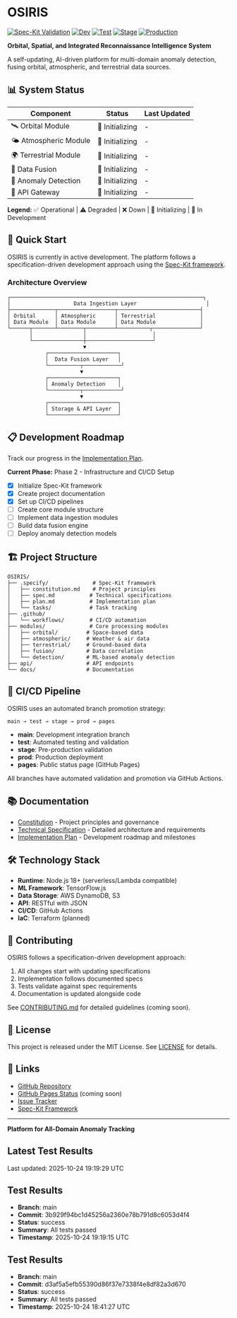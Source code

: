 # OSIRIS

[![Spec-Kit Validation](https://github.com/PR-CYBR/OSIRIS/actions/workflows/spec-kit.yml/badge.svg)](https://github.com/PR-CYBR/OSIRIS/actions/workflows/spec-kit.yml)
[![Dev](https://github.com/PR-CYBR/OSIRIS/actions/workflows/dev.yml/badge.svg?branch=dev)](https://github.com/PR-CYBR/OSIRIS/actions/workflows/dev.yml)
[![Test](https://github.com/PR-CYBR/OSIRIS/actions/workflows/test.yml/badge.svg?branch=test)](https://github.com/PR-CYBR/OSIRIS/actions/workflows/test.yml)
[![Stage](https://github.com/PR-CYBR/OSIRIS/actions/workflows/stage.yml/badge.svg?branch=stage)](https://github.com/PR-CYBR/OSIRIS/actions/workflows/stage.yml)
[![Production](https://github.com/PR-CYBR/OSIRIS/actions/workflows/prod.yml/badge.svg?branch=prod)](https://github.com/PR-CYBR/OSIRIS/actions/workflows/prod.yml)

**Orbital, Spatial, and Integrated Reconnaissance Intelligence System**

A self-updating, AI-driven platform for multi-domain anomaly detection, fusing orbital, atmospheric, and terrestrial data sources.

## 📊 System Status

| Component | Status | Last Updated |
|-----------|--------|--------------|
| 🛰️ Orbital Module | 🔄 Initializing | - |
| 🌤️ Atmospheric Module | 🔄 Initializing | - |
| 🌍 Terrestrial Module | 🔄 Initializing | - |
| 🔀 Data Fusion | 🔄 Initializing | - |
| 🎯 Anomaly Detection | 🔄 Initializing | - |
| 📡 API Gateway | 🔄 Initializing | - |

**Legend:** ✅ Operational | ⚠️ Degraded | ❌ Down | 🔄 Initializing | 🚧 In Development

## 🚀 Quick Start

OSIRIS is currently in active development. The platform follows a specification-driven development approach using the [Spec-Kit framework](https://github.com/PR-CYBR/spec-bootstrap).

### Architecture Overview

```
┌─────────────────────────────────────────────────────────────┐
│                    Data Ingestion Layer                      │
├──────────────┬──────────────────┬──────────────────────────┤
│ Orbital      │ Atmospheric      │ Terrestrial              │
│ Data Module  │ Data Module      │ Data Module              │
└──────┬───────┴────────┬─────────┴──────────┬───────────────┘
       │                │                     │
       └────────────────┼─────────────────────┘
                        ▼
            ┌──────────────────────┐
            │  Data Fusion Layer   │
            └──────────┬────────────┘
                       ▼
            ┌──────────────────────┐
            │ Anomaly Detection    │
            └──────────┬────────────┘
                       ▼
            ┌──────────────────────┐
            │ Storage & API Layer  │
            └──────────────────────┘
```

## 📋 Development Roadmap

Track our progress in the [Implementation Plan](.specify/plan.md).

**Current Phase:** Phase 2 - Infrastructure and CI/CD Setup

- [x] Initialize Spec-Kit framework
- [x] Create project documentation
- [x] Set up CI/CD pipelines
- [ ] Create core module structure
- [ ] Implement data ingestion modules
- [ ] Build data fusion engine
- [ ] Deploy anomaly detection models

## 🏗️ Project Structure

```
OSIRIS/
├── .specify/              # Spec-Kit framework
│   ├── constitution.md    # Project principles
│   ├── spec.md           # Technical specifications
│   ├── plan.md           # Implementation plan
│   └── tasks/            # Task tracking
├── .github/
│   └── workflows/        # CI/CD automation
├── modules/              # Core processing modules
│   ├── orbital/         # Space-based data
│   ├── atmospheric/     # Weather & air data
│   ├── terrestrial/     # Ground-based data
│   ├── fusion/          # Data correlation
│   └── detection/       # ML-based anomaly detection
├── api/                 # API endpoints
└── docs/                # Documentation
```

## 🔄 CI/CD Pipeline

OSIRIS uses an automated branch promotion strategy:

```
main → test → stage → prod → pages
```

- **main**: Development integration branch
- **test**: Automated testing and validation
- **stage**: Pre-production validation
- **prod**: Production deployment
- **pages**: Public status page (GitHub Pages)

All branches have automated validation and promotion via GitHub Actions.

## 📚 Documentation

- [Constitution](.specify/constitution.md) - Project principles and governance
- [Technical Specification](.specify/spec.md) - Detailed architecture and requirements
- [Implementation Plan](.specify/plan.md) - Development roadmap and milestones

## 🛠️ Technology Stack

- **Runtime**: Node.js 18+ (serverless/Lambda compatible)
- **ML Framework**: TensorFlow.js
- **Data Storage**: AWS DynamoDB, S3
- **API**: RESTful with JSON
- **CI/CD**: GitHub Actions
- **IaC**: Terraform (planned)

## 🤝 Contributing

OSIRIS follows a specification-driven development approach:

1. All changes start with updating specifications
2. Implementation follows documented specs
3. Tests validate against spec requirements
4. Documentation is updated alongside code

See [CONTRIBUTING.md](CONTRIBUTING.md) for detailed guidelines (coming soon).

## 📄 License

This project is released under the MIT License. See [LICENSE](LICENSE) for details.

## 🔗 Links

- [GitHub Repository](https://github.com/PR-CYBR/OSIRIS)
- [GitHub Pages Status](https://pr-cybr.github.io/OSIRIS/) (coming soon)
- [Issue Tracker](https://github.com/PR-CYBR/OSIRIS/issues)
- [Spec-Kit Framework](https://github.com/PR-CYBR/spec-bootstrap)

---

**Platform for All-Domain Anomaly Tracking**

## Latest Test Results

Last updated: 2025-10-24 19:19:29 UTC

## Test Results
- **Branch**: main
- **Commit**: 3b929f94bc1d45256a2360e78b791d8c6053d4f4
- **Status**: success
- **Summary**: All tests passed
- **Timestamp**: 2025-10-24 19:19:15 UTC
## Test Results
- **Branch**: main
- **Commit**: d3af5a5efb55390d86f37e7338f4e8df82a3d670
- **Status**: success
- **Summary**: All tests passed
- **Timestamp**: 2025-10-24 18:41:27 UTC
